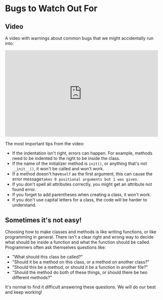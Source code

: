 # Bugs to Watch Out For

## Video

A video with warnings about common bugs that we might accidentally run into:


<div style="position: relative; padding-bottom: 56.25%; height: 0;"><iframe src="https://www.youtube.com/embed/3OWb-DYTBww?rel=0" title="" frameborder="0" allow="accelerometer; autoplay; clipboard-write; encrypted-media; gyroscope; picture-in-picture" allowfullscreen style="position: absolute; top: 0; left: 0; width: 100%; height: 100%;"></iframe></div>

The most important tips from the video:

* If the indentation isn't right,  errors can happen. For example, methods need to be indented to the right to be inside the class.
* If the name of the initializer method is `init()`, or anything that's not `__init__()`, it won't be called and won't work.
* If a method doesn't have`self` as the first argument, this can cause the error message`takes 0 positional arguments but 1 was given`.
* If you don't spell all attributes correctly, you might get an attribute not found error.
* If you forget to add parentheses when creating a class, it won't work.
* If you don't use capital letters for a class, the code will be harder to understand.

## Sometimes it's not easy!

Choosing how to make classes and methods is like writing functions, or like programming in general. There isn't a clear right and wrong way to decide what should be inside a function and what the function should be called. Programmers often ask themselves questions like:

* "What should this class be called?"
* "Should it be a method on this class, or a method on another class?"
* "Should this be a method, or should it be a function in another file?"
* "Should the method do both of these things, or should there be two different methods?" 

It's normal to find it difficult answering these questions. We will do our best and keep working!
